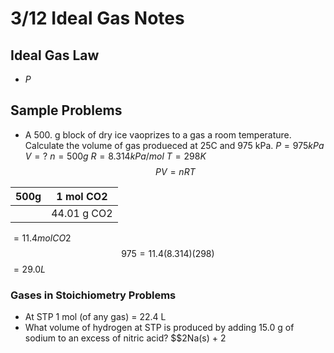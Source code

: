 # 3/12 Ideal Gas Notes
## Ideal Gas Law
- $P$
## Sample Problems
- A 500. g block of dry ice vaoprizes to a gas a room temperature. Calculate the volume of gas produeced at 25C and 975 kPa.
$P = 975 kPa$
$V = ?$
$n = 500g$
$R = 8.314 kPa/mol$
$T = 298K$
$$ PV = nRT $$

| 500g | 1 mol CO2 |
|--|--|
| | 44.01 g CO2 |
$= 11.4 mol CO2$
$$975 = 11.4(8.314)(298)$$
$= 29.0L$
### Gases in Stoichiometry Problems

- At STP 1 mol (of any gas) = 22.4 L
- What volume of hydrogen at STP is produced by adding 15.0 g of sodium to an excess of nitric acid?
$$2Na(s) + 2


<!--stackedit_data:
eyJoaXN0b3J5IjpbMTg0MjQzMzg2NSw0NjM2NjUwMjNdfQ==
-->